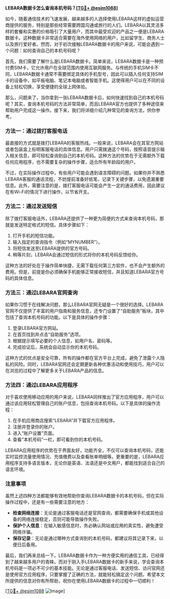 **LEBARA数据卡怎么查询本机号码？[[TG💪+ @esim1088](https://t.me/s/esim1088)]**

如今，随着通信技术的飞速发展，越来越多的人选择使用LEBARA这样的虚拟运营商提供的服务，特别是那些经常需要跨国沟通或旅行的人们。LEBARA以其灵活多样的套餐和实惠的价格吸引了大量用户，而其中最受欢迎的产品之一便是LEBARA数据卡。这种数据卡非常适合需要在海外使用网络的用户，比如留学生、商务人士以及旅行爱好者。然而，对于初次接触LEBARA数据卡的用户来说，可能会遇到一个问题：如何查询自己的本机号码呢？

首先，我们需要了解什么是LEBARA数据卡。简单来说，LEBARA数据卡是一种预付费SIM卡，它允许用户在全球范围内使用互联网服务。与传统的手机SIM卡不同，LEBARA数据卡通常不需要绑定具体的手机型号，因此可以插入任何支持SIM卡的设备中，如平板电脑、笔记本电脑或者智能手机。这使得用户可以在不同的设备上轻松切换，享受便捷的全球上网体验。

那么，问题来了，当你拿到一张LEBARA数据卡后，如何快速找到自己的本机号码呢？其实，查询本机号码的方法非常简单，而且LEBARA官方也提供了多种途径来帮助用户完成这一操作。接下来，我们将详细介绍几种常见的查询方法，供你参考。

### 方法一：通过拨打客服电话

最直接的方式就是拨打LEBARA的客服热线。一般来说，LEBARA会在其官方网站或者包装盒上标明客服电话的具体信息。用户只需拨通这个号码，按照语音提示输入相关信息，即可轻松查询到自己的本机号码。这种方法的优势在于无需额外下载任何应用程序，也不需要复杂的操作步骤，适合所有年龄段的用户。

不过，在实际操作过程中，有些用户可能会遇到语言障碍的问题。如果你并不熟悉LEBARA客服的通话流程，不妨提前准备好纸笔，记录下关键步骤，以免遗漏重要信息。此外，需要注意的是，拨打客服电话可能会产生一定的通话费用，因此建议在有Wi-Fi的情况下进行操作，以节省开支。

### 方法二：通过发送短信

除了拨打客服电话外，LEBARA还提供了一种更为简便的方式来查询本机号码，那就是发送特定格式的短信。具体步骤如下：

1. 打开手机的短信功能。
2. 输入指定的查询指令（例如“MYNUMBER”）。
3. 将短信发送至LEBARA提供的官方号码。
4. 稍等片刻，LEBARA会通过短信的形式将你的本机号码反馈给你。

这种方法的好处在于操作简单快捷，无需下载任何第三方软件，也不会产生额外的费用。但是，前提是你必须确保手机能够正常接收短信，并且知道LEBARA官方号码的具体信息。

### 方法三：通过LEBARA官网查询

如果你习惯于在线解决问题，那么LEBARA官网无疑是一个很好的选择。LEBARA官网不仅提供了丰富的用户指南和服务信息，还专门设置了“自助服务”板块，其中包括了查询本机号码的功能。以下是具体的操作步骤：

1. 登录LEBARA官方网站。
2. 在首页找到并点击“自助服务”选项。
3. 根据提示填写必要的个人信息，如用户名、密码等。
4. 完成验证后，系统会自动显示你的本机号码。

这种方式的优点是安全可靠，所有的操作都在官方平台上完成，避免了泄露个人隐私的风险。同时，LEBARA官网还会定期更新各种优惠活动和使用技巧，用户可以在浏览的过程中了解更多关于LEBARA产品的信息。

### 方法四：通过LEBARA应用程序

对于喜欢使用移动应用的用户来说，LEBARA同样推出了官方应用程序，用户可以通过该应用轻松管理自己的账户信息，包括查询本机号码。以下是具体的操作流程：

1. 在手机应用商店搜索“LEBARA”并下载官方应用程序。
2. 注册并登录你的账户。
3. 进入“账户设置”页面。
4. 查看“本机号码”一栏，即可看到你的本机号码。

LEBARA应用程序的优势在于界面友好，功能齐全，不仅可以查询本机号码，还能实时监控流量使用情况、充值缴费以及查看账单明细等。更重要的是，LEBARA应用程序支持多语言版本，无论你是英语、法语还是中文用户，都能找到适合自己的语言环境。

### 注意事项

虽然上述四种方法都能够有效地帮助你查询LEBARA数据卡的本机号码，但在实际操作过程中，还是有一些需要注意的地方：

- **检查网络连接**：无论是通过客服电话还是官网查询，都需要确保手机或其他设备的网络连接稳定，否则可能导致操作失败。
- **保护个人信息**：在输入敏感信息时，务必确认网站或应用的真实性，避免遭受网络诈骗。
- **保存记录**：无论是通过哪种方式查询到的本机号码，都建议将其记录下来，以便日后备用。

最后，我们再来总结一下。LEBARA数据卡作为一种方便实用的通信工具，已经得到了越来越多用户的青睐。而对于刚入手LEBARA数据卡的新手来说，学会查询本机号码是一项必不可少的基本技能。无论是通过客服电话、发送短信、访问官网还是使用官方应用程序，只要掌握了正确的方法，就能轻松搞定这个问题。希望本文所提供的信息对你有所帮助，祝你在使用LEBARA数据卡的过程中一切顺利！

[[TG💪+ @esim1088](https://t.me/s/esim1088) ![Image](https://i.postimg.cc/4NQfJmqS/Snipaste-2025-05-13-00-14-12.png)]
